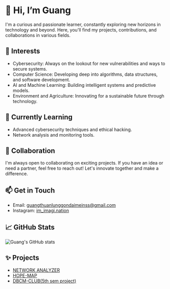 # 👋 Hi, I’m Guang

I'm a curious and passionate learner, constantly exploring new horizons in technology and beyond. Here, you'll find my projects, contributions, and collaborations in various fields.

## 👀 Interests

- Cybersecurity: Always on the lookout for new vulnerabilities and ways to secure systems.
- Computer Science: Developing deep into algorithms, data structures, and software development.
- AI and Machine Learning: Building intelligent systems and predictive models.
- Environment and Agriculture: Innovating for a sustainable future through technology.

## 🌱 Currently Learning

- Advanced cybersecurity techniques and ethical hacking.
- Network analysis and monitoring tools.

## 💞️ Collaboration

I'm always open to collaborating on exciting projects. If you have an idea or need a partner, feel free to reach out! Let's innovate together and make a difference.

## 📫 Get in Touch

- Email: guangthuanlunggondaimeinss@gmail.com 
- Instagram: [im_imagi.nation](https://www.instagram.com/im_imagi.nation?igsh=MTR3OWFta243MDUwdw==)

## 📈 GitHub Stats

![Guang's GitHub stats](https://github-readme-stats.vercel.app/api?username=guang84&show_icons=true&theme=radical)

## ✨ Projects

- [NETWORK ANALYZER](https://guang84.github.io/Network-Analyzer/)
- [HOPE-MAP](https://guang84.github.io/hope-map/)
- [DBCM-CLUB(5th sem project)](https://guang84.github.io/DBCMCLUBS/)
